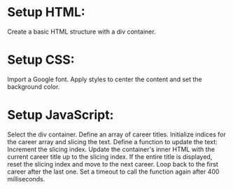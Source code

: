# Setup HTML:

Create a basic HTML structure with a div container.

# Setup CSS:

Import a Google font.
Apply styles to center the content and set the background color.

# Setup JavaScript:

Select the div container.
Define an array of career titles.
Initialize indices for the career array and slicing the text.
Define a function to update the text:
Increment the slicing index.
Update the container's inner HTML with the current career title up to the slicing index.
If the entire title is displayed, reset the slicing index and move to the next career.
Loop back to the first career after the last one.
Set a timeout to call the function again after 400 milliseconds.
